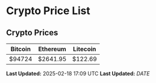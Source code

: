 # Crypto Price List

## Crypto Prices
| Bitcoin | Ethereum | Litecoin |
| ------- | -------- | -------- |
| $94724 | $2641.95 | $122.69 |
**Last Updated:** 2025-02-18 17:09 UTC
**Last Updated:** $DATE$
